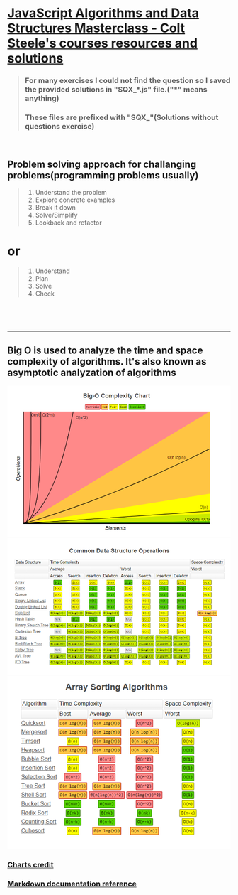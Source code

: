 # [JavaScript Algorithms and Data Structures Masterclass - Colt Steele's courses resources and solutions](https://www.udemy.com/course/js-algorithms-and-data-structures-masterclass/)


>### For many exercises I could not find the question so I saved the provided solutions in "SQX\_\*.js" file.("\*" means anything)
>### These files are prefixed with "SQX_"(Solutions without questions exercise)

&nbsp;

## Problem solving approach for challanging problems(programming problems usually)

>1. Understand the problem
>2. Explore concrete examples
>3. Break it down
>4. Solve/Simplify
>5. Lookback and refactor
# or 

>1. Understand
>2. Plan
>3. Solve
>4. Check

&nbsp;

&nbsp;

___

## Big O is used to analyze the time and space complexity of algorithms. It's also known as asymptotic analyzation of algorithms

![Runtime compared with Big O notations.](media/images/big_O_chart.PNG)
![big_O_for_data_structures.PNG](media/images/big_O_for_data_structures.PNG)
![big_O_of_sorting_algorithms.PNG](media/images/big_O_of_sorting_algorithms.PNG)

### [Charts credit](https://www.bigocheatsheet.com/)
### [Markdown documentation reference](https://www.markdownguide.org/extended-syntax/)
